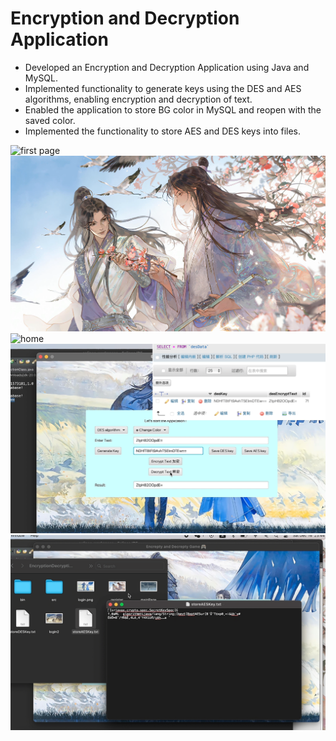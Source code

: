 # Encryption and Decryption Application

-	Developed an Encryption and Decryption Application using Java and MySQL.
-	Implemented functionality to generate keys using the DES and AES algorithms, enabling encryption and decryption of text.
-	Enabled the application to store BG color in MySQL and reopen with the saved color.
-	Implemented the functionality to store AES and DES keys into files.


![first page](https://github.com/CarrotXxX/EncryptionDecryptionApplication-/blob/main/firstpage.png)
![register](https://github.com/CarrotXxX/EncryptionDecryptionApplication-/blob/main/register.png)
![home](https://github.com/CarrotXxX/EncryptionDecryptionApplication-/blob/main/home.png)
![DES](https://github.com/CarrotXxX/EncryptionDecryptionApplication-/blob/main/DES.png)
![file](https://github.com/CarrotXxX/EncryptionDecryptionApplication-/blob/main/file.png)

